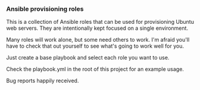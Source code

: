### Ansible provisioning roles ###

This is a collection of Ansible roles that can be used for provisioning Ubuntu
web servers. They are intentionally kept focused on a single environment.

Many roles will work alone, but some need others to work. I'm afraid you'll have
to check that out yourself to see what's going to work well for you.

Just create a base playbook and select each role you want to use.

Check the playbook.yml in the root of this project for an example usage.

Bug reports happily received.
